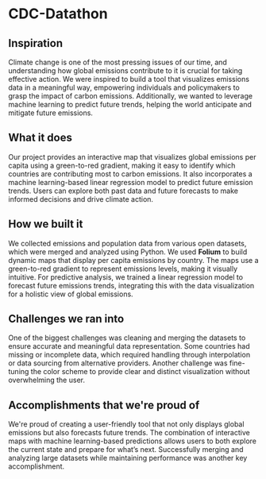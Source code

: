 ﻿# CDC-Datathon
## Inspiration
Climate change is one of the most pressing issues of our time, and understanding how global emissions contribute to it is crucial for taking effective action. We were inspired to build a tool that visualizes emissions data in a meaningful way, empowering individuals and policymakers to grasp the impact of carbon emissions. Additionally, we wanted to leverage machine learning to predict future trends, helping the world anticipate and mitigate future emissions.

## What it does
Our project provides an interactive map that visualizes global emissions per capita using a green-to-red gradient, making it easy to identify which countries are contributing most to carbon emissions. It also incorporates a machine learning-based linear regression model to predict future emission trends. Users can explore both past data and future forecasts to make informed decisions and drive climate action.

## How we built it
We collected emissions and population data from various open datasets, which were merged and analyzed using Python. We used **Folium** to build dynamic maps that display per capita emissions by country. The maps use a green-to-red gradient to represent emissions levels, making it visually intuitive. For predictive analysis, we trained a linear regression model to forecast future emissions trends, integrating this with the data visualization for a holistic view of global emissions.

## Challenges we ran into
One of the biggest challenges was cleaning and merging the datasets to ensure accurate and meaningful data representation. Some countries had missing or incomplete data, which required handling through interpolation or data sourcing from alternative providers. Another challenge was fine-tuning the color scheme to provide clear and distinct visualization without overwhelming the user.

## Accomplishments that we're proud of
We're proud of creating a user-friendly tool that not only displays global emissions but also forecasts future trends. The combination of interactive maps with machine learning-based predictions allows users to both explore the current state and prepare for what’s next. Successfully merging and analyzing large datasets while maintaining performance was another key accomplishment.
